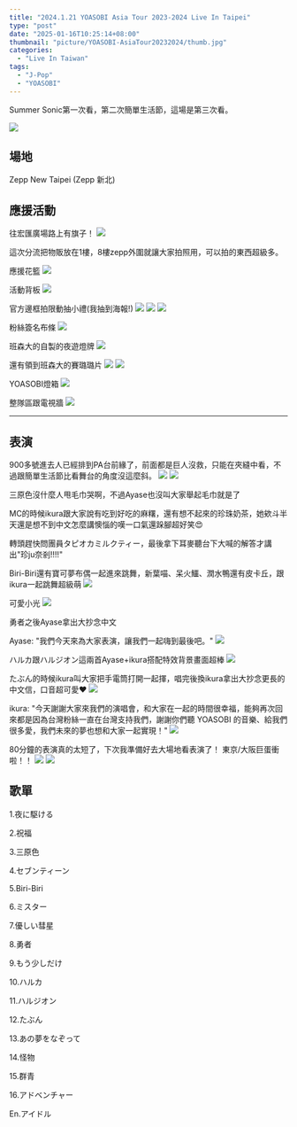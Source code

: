 ```yaml
---
title: "2024.1.21 YOASOBI Asia Tour 2023-2024 Live In Taipei"
type: "post"
date: "2025-01-16T10:25:14+08:00"
thumbnail: "picture/YOASOBI-AsiaTour20232024/thumb.jpg"
categories: 
  - "Live In Taiwan"
tags:
  - "J-Pop"
  - "YOASOBI"
---
```


Summer Sonic第一次看，第二次簡單生活節，這場是第三次看。

<!--more-->
![](/picture/YOASOBI-AsiaTour20232024/thumb.jpg)
## 場地
Zepp New Taipei (Zepp 新北)

## 應援活動
往宏匯廣場路上有旗子！
![](/picture/YOASOBI-AsiaTour20232024/1.jpg)

這次分流把物販放在1樓，8樓zepp外圍就讓大家拍照用，可以拍的東西超級多。

應援花籃
![](/picture/YOASOBI-AsiaTour20232024/2.jpg)

活動背板
![](/picture/YOASOBI-AsiaTour20232024/3.jpg)

官方邊框拍限動抽小禮(我抽到海報!)
![](/picture/YOASOBI-AsiaTour20232024/4.jpg)
![](/picture/YOASOBI-AsiaTour20232024/5.jpg)
![](/picture/YOASOBI-AsiaTour20232024/6.jpg)

粉絲簽名布條
![](/picture/YOASOBI-AsiaTour20232024/7.jpg)

班森大的自製的夜遊燈牌
![](/picture/YOASOBI-AsiaTour20232024/8.jpg)

還有領到班森大的賽璐璐片
![](/picture/YOASOBI-AsiaTour20232024/9.jpg)
![](/picture/YOASOBI-AsiaTour20232024/10.jpg)

YOASOBI燈箱
![](/picture/YOASOBI-AsiaTour20232024/11.jpg)

整隊區跟電視牆
![](/picture/YOASOBI-AsiaTour20232024/12.jpg)

---

## 表演

900多號進去人已經排到PA台前緣了，前面都是巨人沒救，只能在夾縫中看，不過跟簡單生活節比看舞台的角度沒這麼斜。
![](/picture/YOASOBI-AsiaTour20232024/13.jpg)
![](/picture/YOASOBI-AsiaTour20232024/14.jpg)

三原色沒什麼人甩毛巾哭啊，不過Ayase也沒叫大家舉起毛巾就是了

MC的時候ikura跟大家說有吃到好吃的麻糬，還有想不起來的珍珠奶茶，她欸斗半天還是想不到中文怎麼講懊惱的嘆一口氣還跺腳超好笑😍

轉頭趕快問團員タピオカミルクティー，最後拿下耳麥聽台下大喊的解答才講出"珍ju奈剎!!!!"


Biri-Biri還有寶可夢布偶一起進來跳舞，新葉喵、呆火鱷、潤水鴨還有皮卡丘，跟ikura一起跳舞超級萌
![](/picture/YOASOBI-AsiaTour20232024/15.jpg)

可愛小光
![](/picture/YOASOBI-AsiaTour20232024/16.jpg)

勇者之後Ayase拿出大抄念中文

Ayase: "我們今天來為大家表演，讓我們一起嗨到最後吧。"
![](/picture/YOASOBI-AsiaTour20232024/17.jpg)


ハルカ跟ハルジオン這兩首Ayase+ikura搭配特效背景畫面超棒
![](/picture/YOASOBI-AsiaTour20232024/18.jpg)

たぶん的時候ikura叫大家把手電筒打開一起揮，唱完後換ikura拿出大抄念更長的中文信，口音超可愛❤️
![](/picture/YOASOBI-AsiaTour20232024/19.jpg)

ikura: "今天謝謝大家來我們的演唱會，和大家在一起的時間很幸福，能夠再次回來都是因為台灣粉絲一直在台灣支持我們，謝謝你們聽 YOASOBI 的音樂、給我們很多愛，我們未來的夢也想和大家一起實現！" 
![](/picture/YOASOBI-AsiaTour20232024/20.jpg)

80分鐘的表演真的太短了，下次我準備好去大場地看表演了！ 東京/大阪巨蛋衝啦！！
![](/picture/YOASOBI-AsiaTour20232024/21.jpg)
![](/picture/YOASOBI-AsiaTour20232024/22.jpg)

## 歌單

1.夜に駆ける 

2.祝福 

3.三原色 

4.セブンティーン 

5.Biri-Biri

6.ミスター 

7.優しい彗星 

8.勇者 

9.もう少しだけ 

10.ハルカ 

11.ハルジオン 

12.たぶん 

13.あの夢をなぞって 

14.怪物 

15.群⻘ 

16.アドベンチャー 

En.アイドル
